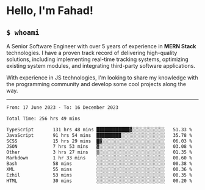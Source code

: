 <h1>Hello, I'm Fahad!</h1>

<h2><code>$ whoami</code></h2>

A Senior Software Engineer with over 5 years of experience in **MERN Stack** technologies. I have a proven track record of delivering high-quality solutions, including implementing real-time tracking systems, optimizing existing system modules, and integrating third-party software applications.

With experience in JS technologies, I'm looking to share my knowledge with the programming community and develop some cool projects along the way.

---

<!--START_SECTION:waka-->

```txt
From: 17 June 2023 - To: 16 December 2023

Total Time: 256 hrs 49 mins

TypeScript       131 hrs 48 mins ████████████▓░░░░░░░░░░░░   51.33 %
JavaScript       91 hrs 54 mins  █████████░░░░░░░░░░░░░░░░   35.78 %
SCSS             15 hrs 29 mins  █▓░░░░░░░░░░░░░░░░░░░░░░░   06.03 %
JSON             7 hrs 53 mins   ▓░░░░░░░░░░░░░░░░░░░░░░░░   03.08 %
Other            3 hrs 27 mins   ▒░░░░░░░░░░░░░░░░░░░░░░░░   01.35 %
Markdown         1 hr 33 mins    ░░░░░░░░░░░░░░░░░░░░░░░░░   00.60 %
Bash             58 mins         ░░░░░░░░░░░░░░░░░░░░░░░░░   00.38 %
XML              55 mins         ░░░░░░░░░░░░░░░░░░░░░░░░░   00.36 %
Ezhil            53 mins         ░░░░░░░░░░░░░░░░░░░░░░░░░   00.35 %
HTML             30 mins         ░░░░░░░░░░░░░░░░░░░░░░░░░   00.20 %
```

<!--END_SECTION:waka-->

<!--
**heyFahad/heyFahad** is a ✨ _special_ ✨ repository because its `README.md` (this file) appears on your GitHub profile.

Here are some ideas to get you started:

- 🔭 I’m currently working on ...
- 🌱 I’m currently learning ...
- 👯 I’m looking to collaborate on ...
- 🤔 I’m looking for help with ...
- 💬 Ask me about ...
- 📫 How to reach me: ...
- 😄 Pronouns: ...
- ⚡ Fun fact: ...
-->
